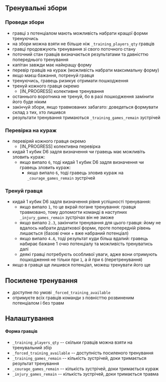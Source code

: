 
## Тренувальні збори

### Проведи збори
* гравці з потенціалом мають можливість набрати кращої форми тренуючись
* на збори можна взяти не більше ніж `_training_players_qty` гравців
* гравці продовжують тренування зі свого поточного стану
* поточний стан гравців визначається результатами та давністтю попереднього тренування
* капітан завжди має найкращу форму
* перевір гравців на кураж (можливість набрати максимальну форму)
* якщо маєш бажання, потренуй гравця
* тренуючись, гравець ризикує отримати пошкодження
* тренуй кожного гравця окремо
    * [IN_PROGRESS] колективне тренування
* останнього воротника не тренуй, бо в разі пошкодження замінити його буде ніким
* закінчуй збори, якщо травмованих забагато: доведеться формувати склад з тих, хто лишився
* результати тренування тримаються `_training_games_remain` зустрічей


### Перевірка на кураж
* перевіряй кожного гравця окремо
    * [IN_PROGRESS] колективна перевірка
* кидай 1 кубик D6 задля визначення чи гравець має можливіть зловить кураж:
    * якщо випало `6`, тоді кидай 1 кубик D6 задля визначення чи гравець зловить кураж:
        * якщо випало `6`, тоді гравець зловив кураж на `_courage_games_remain` зустрічей


### Тренуй гравця
* кидай 1 кубик D6 задля визначення рівня успішності тренування:
	* якщо випало `1`, то це вкрай погане тренування: гравця травмовано, тому допомогти команді в наступних `_injury_games_remain` зустрічах він не зможе
	* якщо випало `2`..`3`, закінчити тренування для цього гравця: йому не вдалось набрати додаткової форми, проте попередній рівень лишається (базові очки + вже набраний потенціал)
	* якщо випало `4`..`6`, тоді результат куди більш вдалий: гравець набирає бажане 1 очко потенціалу та можливість тренуватись далі
	* деякі гравці потребують особливої уваги, адже вони отримують пошкодження не тільки при `1`, а й при `6` (перетренування)
* якщо в гравця ще лишився потенціал, можеш тренувати його ще


## Посилене тренування
* доступне по умові `_forced_training_available`
* отримуєте всіх гравців команди з повністтю розвиненим потенціалом і без травм


## Налаштування

#### Форма гравців
* `_training_players_qty` -- скільки гравців можна взяти на тренувальний збір
* `_forced_training_available` -- доступність посиленого тренування
* `_training_games_remain` -- кількість зустрічей, доки тримається результат тренування
* `_courage_games_remain` -- кількість зустрічей, доки тримається кураж
* `_injury_games_remain` -- кількість зустрічей, доки тримається травма
